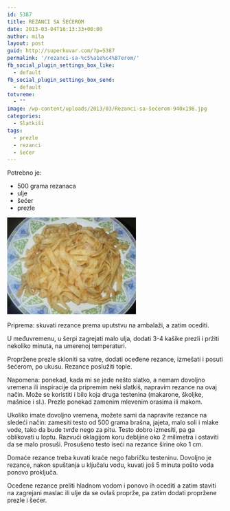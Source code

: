 ```yaml
---
id: 5387
title: REZANCI SA ŠEĆEROM
date: 2013-03-04T16:13:33+00:00
author: mila
layout: post
guid: http://superkuvar.com/?p=5387
permalink: '/rezanci-sa-%c5%a1e%c4%87erom/'
fb_social_plugin_settings_box_like:
  - default
fb_social_plugin_settings_box_send:
  - default
totvreme:
  - ""
image: /wp-content/uploads/2013/03/Rezanci-sa-šećerom-940x198.jpg
categories:
  - Slatkiši
tags:
  - prezle
  - rezanci
  - šećer
---
```

Potrebno je:

  * 500 grama rezanaca
  * ulje
  * šećer
  * prezle

<img class="alignnone size-medium wp-image-5388" src="/wp-content/uploads/2013/03/Rezanci-sa-šećerom-300x225.jpg" alt="Rezanci sa šećerom" width="300" height="225" /> 

Priprema: skuvati rezance prema uputstvu na ambalaži, a zatim ocediti.

U međuvremenu, u šerpi zagrejati malo ulja, dodati 3-4 kašike prezli i pržiti nekoliko minuta, na umerenoj temperaturi.

Propržene prezle skloniti sa vatre, dodati oceđene rezance, izmešati i posuti šećerom, po ukusu. Rezance poslužiti tople.

Napomena: ponekad, kada mi se jede nešto slatko, a nemam dovoljno vremena ili inspiracije da pripremim neki slatkiš, napravim rezance na ovaj način.  Može se koristiti i bilo koja druga testenina (makarone, školjke, mašnice i sl.). Prezle ponekad zamenim mlevenim orasima ili makom.

Ukoliko imate dovoljno vremena, možete sami da napravite rezance na sledeći način: zamesiti testo od 500 grama brašna, jajeta, malo soli i mlake vode, tako da bude tvrđe nego za pitu. Testo dobro izmesiti, pa ga oblikovati u loptu. Razvući oklagijom koru debljine oko 2 milimetra i ostaviti da se malo prosuši. Prosušeno testo iseći na rezance širine oko 1 cm.

Domaće rezance treba kuvati kraće nego fabričku testeninu. Dovoljno je rezance, nakon spuštanja u ključalu vodu, kuvati još 5 minuta pošto voda ponovo proključa.

Oceđene rezance preliti hladnom vodom i ponovo ih ocediti a zatim staviti na zagrejani maslac ili ulje da se ovlaš proprže, pa zatim dodati propržene prezle i šećer.